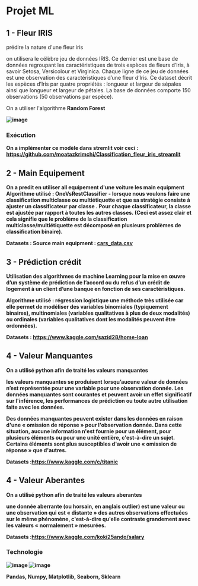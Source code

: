 # Projet ML 

## 1 - Fleur IRIS

prédire la nature d'une fleur iris

on utilisera le célèbre jeu de données IRIS. Ce dernier est une base de données regroupant les caractéristiques de trois espèces de fleurs d’Iris, à savoir Setosa, Versicolour et Virginica. Chaque ligne de ce jeu de données est une observation des caractéristiques d’une fleur d’Iris. Ce dataset décrit les espèces d’Iris par quatre propriétés : longueur et largeur de sépales ainsi que longueur et largeur de pétales. La base de données comporte 150 observations (50 observations par espèce).

On a utiliser l'algorithme <strong> Random Forest <strong/>

![image](https://user-images.githubusercontent.com/74151613/151856357-920302df-76f1-4585-92e1-9ea16e015181.png)
  
### Exécution 
  On a implémenter ce modèle dans stremlit voir ceci : https://github.com/moatazkrimchi/Classification_fleur_iris_streamlit



## 2 - Main Equipement 
  
  On a predit en utiliser all equipement d'une voiture les main equipment <br/>
  Algorithme utilisé : <strong> OneVsRestClassifier <strong/> - lorsque nous voulons faire une classification multiclasse ou multiétiquette et que sa stratégie consiste à ajuster un classificateur par classe . Pour chaque classificateur, la classe est ajustée par rapport à toutes les autres classes. (Ceci est assez clair et cela signifie que le problème de la classification multiclasse/multiétiquette est décomposé en plusieurs problèmes de classification binaire).
  
   
Datasets : Source main equipment : [cars_data.csv](https://github.com/moatazkrimchi/Machine_Learning/files/7964208/cars_data.csv)  <br/>

  
## 3 - Prédiction crédit 
  
  Utilisation des algorithmes de machine Learning pour la mise en œuvre d’un système de prédiction de l’accord ou du refus d’un crédit de logement à un client d’une banque en fonction de ses caractéristiques. <br/>
  
 Algorithme utilisé :  <strong> régression logistique  <strong/> une méthode très utilisée car elle permet de modéliser des variables binomiales (typiquement binaires), multinomiales (variables qualitatives à plus de deux modalités) ou ordinales (variables qualitatives dont les modalités peuvent être ordonnées).
  
Datasets : https://www.kaggle.com/sazid28/home-loan <br/>

## 4 - Valeur Manquantes   
  
  On a utilisé python afin de traité les valeurs manquantes <br/>
  
   les valeurs manquantes se produisent lorsqu’aucune valeur de données n’est représentée pour une variable pour une observation donnée. Les données manquantes sont courantes et peuvent avoir un effet significatif sur l'inférence, les performances de prédiction ou toute autre utilisation faite avec les données. <br/>

Des données manquantes peuvent exister dans les données en raison d'une « omission de réponse » pour l'observation donnée. Dans cette situation, aucune information n'est fournie pour un élément, pour plusieurs éléments ou pour une unité entière, c'est-à-dire un sujet. Certains éléments sont plus susceptibles d'avoir une « omission de réponse » que d'autres.
  
  Datasets :https://www.kaggle.com/c/titanic  <br/>
  
  
## 4 - Valeur Aberantes   
  
  On a utilisé python afin de traité les valeurs aberantes <br/>
  
  une donnée aberrante (ou horsain, en anglais outlier) est une valeur ou une observation qui est « distante » des autres observations effectuées sur le même phénomène, c'est-à-dire qu'elle contraste grandement avec les valeurs « normalement » mesurées.
  
  
  Datasets :https://www.kaggle.com/koki25ando/salary  <br/>

  
  
  
  
  ### Technologie
![image](https://user-images.githubusercontent.com/74151613/151880551-ad261e33-73e4-4ad8-aadd-652cbb2f8e49.png)
![image](https://user-images.githubusercontent.com/74151613/151880523-45e5bd9a-3c56-481b-bf96-27e142260fab.png)
  
  <strong> Pandas, Numpy, Matplotlib, Seaborn, Sklearn <strong/>
